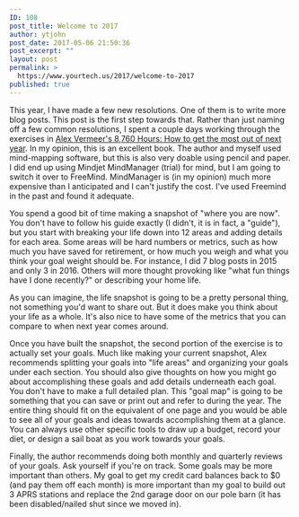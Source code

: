 ```yaml
---
ID: 108
post_title: Welcome to 2017
author: ytjohn
post_date: 2017-05-06 21:50:36
post_excerpt: ""
layout: post
permalink: >
  https://www.yourtech.us/2017/welcome-to-2017
published: true
---
```

This year, I have made a few new resolutions. One of them is to write more blog posts. This post is the first step towards that.  Rather than just naming off a few common resolutions, I spent a couple days working through the exercises in [Alex Vermeer's 8,760 Hours: How to get the most out of next year](https://alexvermeer.com/8760hours/).  In my opinion, this is an excellent book.  The author and myself used mind-mapping software, but this is also very doable using pencil and paper. I did end up using Mindjet MindManager (trial) for mind, but I am going to switch it over to FreeMind. MindManager is (in my opinion) much more expensive than I anticipated and I can't justify the cost. I've used Freemind in the past and found it adequate.

You spend a good bit of time making a snapshot of "where you are now". You don't have to follow his guide exactly (I didn't, it is in fact, a "guide"), but you start with breaking your life down into 12 areas and adding details for each area. Some areas will be hard numbers or metrics, such as how much you have saved for retirement, or how much you weigh and what you think your goal weight should be. For instance, I did 7 blog posts in 2015 and only 3 in 2016.  Others will more thought provoking like "what fun things have I done recently?" or describing your home life.

As you can imagine, the life snapshot is going to be a pretty personal thing, not something you'd want to share out. But it does make you think about your life as a whole. It's also nice to have some of the metrics that you can compare to when next year comes around.

Once you have built the snapshot, the second portion of the exercise is to actually set your goals. Much like making your current snapshot, Alex recommends splitting your goals into "life areas" and organizing your goals under each section. You should also give thoughts on how you might go about accomplishing these goals and add details underneath each goal. You don't have to make a full detailed plan. This "goal map" is going to be something that you can save or print out and refer to during the year. The entire thing should fit on the equivalent of one page and you would be able to see all of your goals and ideas towards accomplishing them at a glance. You can always use other specific tools to draw up a budget, record your diet, or design a sail boat as you work towards your goals.

Finally, the author recommends doing both monthly and quarterly reviews of your goals. Ask yourself if you're on track. Some goals may be more important than others. My goal to get my credit card balances back to $0 (and pay them off each month) is more important than my goal to build out 3 APRS stations and replace the 2nd garage door on our pole barn (it has been disabled/nailed shut since we moved in).